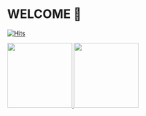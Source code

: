 # WELCOME 🥰
[![Hits](https://hits.seeyoufarm.com/api/count/incr/badge.svg?url=https%3A%2F%2Fgithub.com%2Falswnsp411&count_bg=%23FF9582&title_bg=%23FBFF81&icon=&icon_color=%23E7E7E7&title=hits&edge_flat=false)](https://hits.seeyoufarm.com)

<p>
  <a href="https://github.com/alswnsp411">
    <img src="https://github-readme-stats.vercel.app/api?username=alswnsp411&show_icons=true&theme=radical" height="150">
  </a>
  <a href="https://solved.ac/alswnsp411">
    <img src="http://mazassumnida.wtf/api/v2/generate_badge?boj=alswnsp411" height="150">
  </a>
</p>



